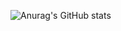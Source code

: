 ![Anurag's GitHub stats](https://github-readme-stats.vercel.app/api?username=ossQB&show_icons=true&theme=maroongold)
